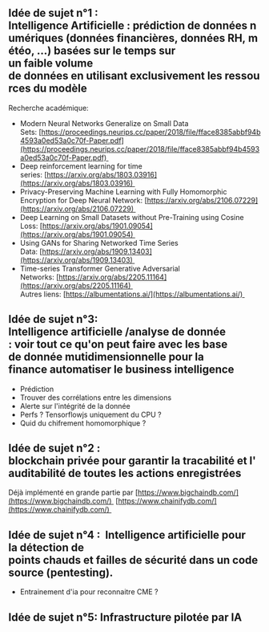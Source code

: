 ## Idée de sujet n°1 : Intelligence Artificielle : prédiction de données numériques (données financières, données RH, météo, …) basées sur le temps sur un faible volume de données en utilisant exclusivement les ressources du modèle 
Recherche académique: 
-   Modern Neural Networks Generalize on Small Data Sets: [https://proceedings.neurips.cc/paper/2018/file/fface8385abbf94b4593a0ed53a0c70f-Paper.pdf](https://proceedings.neurips.cc/paper/2018/file/fface8385abbf94b4593a0ed53a0c70f-Paper.pdf) 
-   Deep reinforcement learning for time series: [https://arxiv.org/abs/1803.03916](https://arxiv.org/abs/1803.03916) 
-   Privacy-Preserving Machine Learning with Fully Homomorphic Encryption for Deep Neural Network: [https://arxiv.org/abs/2106.07229](https://arxiv.org/abs/2106.07229) 
-   Deep Learning on Small Datasets without Pre-Training using Cosine Loss: [https://arxiv.org/abs/1901.09054](https://arxiv.org/abs/1901.09054) 
-   Using GANs for Sharing Networked Time Series Data: [https://arxiv.org/abs/1909.13403](https://arxiv.org/abs/1909.13403) 
-   Time-series Transformer Generative Adversarial Networks: [https://arxiv.org/abs/2205.11164](https://arxiv.org/abs/2205.11164) 
Autres liens: [https://albumentations.ai/](https://albumentations.ai/) 

## Idée de sujet n°3: Intelligence artificielle /analyse de donnée  : voir tout ce qu'on peut faire avec les base de donnée mutidimensionnelle pour la finance automatiser le business intelligence 
-   Prédiction  
-   Trouver des corrélations entre les dimensions  
-   Alerte sur l'intégrité de la donnée 
-   Perfs ? Tensorflowjs uniquement du CPU ? 
-   Quid du chifrement homomorphique ? 

## Idée de sujet n°2 : blockchain privée pour garantir la tracabilité et l'auditabilité de toutes les actions enregistrées 
Déjà implémenté en grande partie par [https://www.bigchaindb.com/](https://www.bigchaindb.com/) 
[https://www.chainifydb.com/](https://www.chainifydb.com/) 

## Idée de sujet n°4 :  Intelligence artificielle pour la détection de points chauds et failles de sécurité dans un code source (pentesting). 
-   Entrainement d'ia pour reconnaitre CME ?

## Idée de sujet n°5: Infrastructure pilotée par IA
